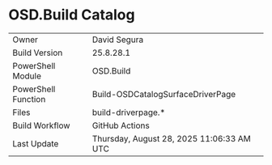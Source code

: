 ﻿# OSD.Build Catalog

| | |
|-|-|
| Owner | David Segura |
| Build Version | 25.8.28.1 |
| PowerShell Module | OSD.Build |
| PowerShell Function | Build-OSDCatalogSurfaceDriverPage |
| Files | build-driverpage.* |
| Build Workflow | GitHub Actions |
| Last Update | Thursday, August 28, 2025 11:06:33 AM UTC |
